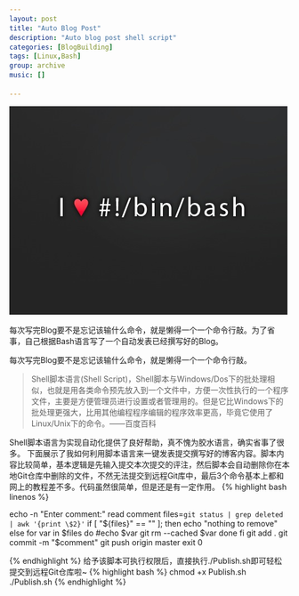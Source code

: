```yaml
---
layout: post
title: "Auto Blog Post"
description: "Auto blog post shell script"
categories: [BlogBuilding]
tags: [Linux,Bash]
group: archive
music: []

---
```


![image](/assets/images/2014-10-19-bash_logo.jpg)

每次写完Blog要不是忘记该输什么命令，就是懒得一个一个命令行敲。为了省事，自己根据Bash语言写了一个自动发表已经撰写好的Blog。

<!-- more -->
每次写完Blog要不是忘记该输什么命令，就是懒得一个一个命令行敲。

>Shell脚本语言(Shell Script)，Shell脚本与Windows/Dos下的批处理相似，也就是用各类命令预先放入到一个文件中，方便一次性执行的一个程序文件，主要是方便管理员进行设置或者管理用的。但是它比Windows下的批处理更强大，比用其他编程程序编辑的程序效率更高，毕竟它使用了Linux/Unix下的命令。——百度百科

Shell脚本语言为实现自动化提供了良好帮助，真不愧为胶水语言，确实省事了很多。
下面展示了我如何利用脚本语言来一键发表提交撰写好的博客内容。脚本内容比较简单，基本逻辑是先输入提交本次提交的评注，然后脚本会自动删除你在本地Git仓库中删除的文件，不然无法提交到远程Git库中，最后3个命令基本上都和网上的教程差不多。代码虽然很简单，但是还是有一定作用。
{% highlight bash linenos %}

echo -n "Enter comment:"
read  comment
files=`git status | grep deleted | awk '{print \$2}'`
if [ "${files}" == "" ]; then
	  echo "nothing to remove"
	else
        for var in $files
        do
            #echo $var
            git rm --cached $var
        done
fi
git add .
git commit -m "$comment"
git push origin master
exit 0  	

{% endhighlight %}
给予该脚本可执行权限后，直接执行./Publish.sh即可轻松提交到远程Git仓库啦~ 
{% highlight bash %}
chmod +x Publish.sh
./Publish.sh
{% endhighlight %}